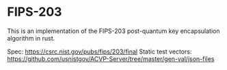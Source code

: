 # FIPS-203

This is an implementation of the FIPS-203 post-quantum key encapsulation algorithm in rust.

Spec: https://csrc.nist.gov/pubs/fips/203/final
Static test vectors: https://github.com/usnistgov/ACVP-Server/tree/master/gen-val/json-files

